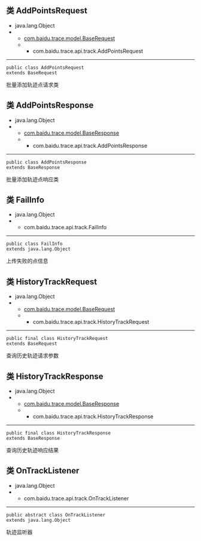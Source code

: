## 类 AddPointsRequest

- java.lang.Object
- - [com.baidu.trace.model.BaseRequest](https://mapopen-pub-yingyan.gz.bcebos.com/androidsdk-docs/BaiduTraceSDK_v3_0_8_Docs/com/baidu/trace/model/BaseRequest.html)
  - - com.baidu.trace.api.track.AddPointsRequest

- ------

  ```
  public class AddPointsRequest
  extends BaseRequest
  ```

  批量添加轨迹点请求类



## 类 AddPointsResponse

- java.lang.Object
- - [com.baidu.trace.model.BaseResponse](https://mapopen-pub-yingyan.gz.bcebos.com/androidsdk-docs/BaiduTraceSDK_v3_0_8_Docs/com/baidu/trace/model/BaseResponse.html)
  - - com.baidu.trace.api.track.AddPointsResponse

- ------

  ```
  public class AddPointsResponse
  extends BaseResponse
  ```

  批量添加轨迹点响应类



## 类 FailInfo

- java.lang.Object
- - com.baidu.trace.api.track.FailInfo

- ------

  ```
  public class FailInfo
  extends java.lang.Object
  ```

  上传失败的点信息

## 类 HistoryTrackRequest

- java.lang.Object
- - [com.baidu.trace.model.BaseRequest](https://mapopen-pub-yingyan.gz.bcebos.com/androidsdk-docs/BaiduTraceSDK_v3_0_8_Docs/com/baidu/trace/model/BaseRequest.html)
  - - com.baidu.trace.api.track.HistoryTrackRequest

- ------

  ```
  public final class HistoryTrackRequest
  extends BaseRequest
  ```

  查询历史轨迹请求参数

## 类 HistoryTrackResponse

- java.lang.Object
- - [com.baidu.trace.model.BaseResponse](https://mapopen-pub-yingyan.gz.bcebos.com/androidsdk-docs/BaiduTraceSDK_v3_0_8_Docs/com/baidu/trace/model/BaseResponse.html)
  - - com.baidu.trace.api.track.HistoryTrackResponse

- ------

  ```
  public final class HistoryTrackResponse
  extends BaseResponse
  ```

  查询历史轨迹响应结果



## 类 OnTrackListener

- java.lang.Object
- - com.baidu.trace.api.track.OnTrackListener

- ------

  ```
  public abstract class OnTrackListener
  extends java.lang.Object
  ```

  轨迹监听器

